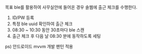 목표 ble를 활용하여 사무실안에 들어온 경우 솔웹에 출근 체크를 수행한다. 
1. ID/PW 등록
2. 특정 ble uuid 확인하여 출근 체크
3. 08:30 ~ 10:30 동안 30초마다 ble 스캔 
4. 출근 체크 후 다음 날 08:30 분에 동작하도록 세팅

ps) 안드로이드 mvvm 개발 팬턴 적용
